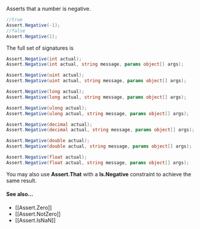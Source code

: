 Asserts that a number is negative.

```C#
//true
Assert.Negative(-1);
//false
Assert.Negative(1);
```

The full set of signatures is
```C#
Assert.Negative(int actual);
Assert.Negative(int actual, string message, params object[] args);

Assert.Negative(uint actual);
Assert.Negative(uint actual, string message, params object[] args);

Assert.Negative(long actual);
Assert.Negative(long actual, string message, params object[] args);

Assert.Negative(ulong actual);
Assert.Negative(ulong actual, string message, params object[] args);

Assert.Negative(decimal actual);
Assert.Negative(decimal actual, string message, params object[] args);

Assert.Negative(double actual);
Assert.Negative(double actual, string message, params object[] args);

Assert.Negative(float actual);
Assert.Negative(float actual, string message, params object[] args);
```
You may also use **Assert.That** with a **Is.Negative** constraint to achieve the same result.

#### See also...
 * [[Assert.Zero]]
 * [[Assert.NotZero]]
 * [[Assert.IsNaN]]